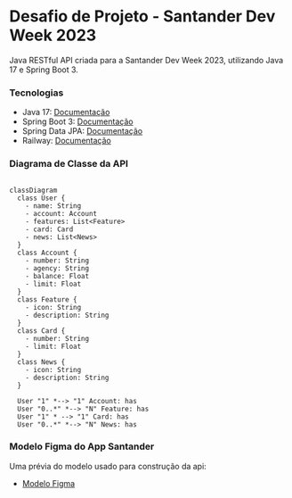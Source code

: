 # Desafio de Projeto - Santander Dev Week 2023

Java RESTful API criada para a Santander Dev Week 2023, utilizando Java 17 e Spring Boot 3.

### Tecnologias

- Java 17: [Documentação](https://docs.oracle.com/en/java/javase/17/)
- Spring Boot 3: [Documentação](https://docs.spring.io/spring-boot/docs/current/reference/htmlsingle/#getting-started)
- Spring Data JPA: [Documentação](https://docs.spring.io/spring-data/jpa/docs/current/reference/html/)
- Railway: [Documentação](https://docs.railway.app/)

### Diagrama de Classe da API

```mermaid

classDiagram
  class User {
    - name: String
    - account: Account
    - features: List<Feature>
    - card: Card
    - news: List<News>
  }
  class Account {
    - number: String
    - agency: String
    - balance: Float
    - limit: Float
  }
  class Feature {
    - icon: String
    - description: String
  }
  class Card {
    - number: String
    - limit: Float
  }
  class News {
    - icon: String
    - description: String
  }

  User "1" *--> "1" Account: has
  User "0..*" *--> "N" Feature: has
  User "1" * --> "1" Card: has
  User "0..*" *--> "N" News: has
```

### Modelo Figma do App Santander

Uma prévia do modelo usado para construção da api:
 - [Modelo Figma](https://www.figma.com/file/0ZsjwjsYlYd3timxqMWlbj/SANTANDER---Projeto-Web%2FMobile?type=design&node-id=2-92&mode=design&t=yRxhKzjzKWJ3XQ4J-0)
